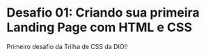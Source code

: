 # Desafio 01: Criando sua primeira Landing Page com HTML e CSS
Primeiro desafio da Trilha de CSS da DIO!!

